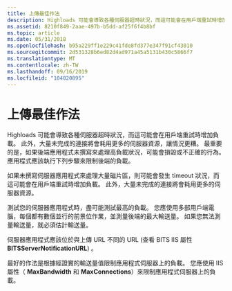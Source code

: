 ```yaml
---
title: 上傳最佳作法
description: Highloads 可能會導致各種伺服器超時狀況，而這可能會在用戶端重試時增加負載。
ms.assetid: 8210f849-2aae-497b-b5dd-af25f6f4b8bf
ms.topic: article
ms.date: 05/31/2018
ms.openlocfilehash: b95a229ff1e229c41fde8fd377e347f91cf43010
ms.sourcegitcommit: 2d531328b6ed82d4ad971a45a5131b430c5866f7
ms.translationtype: MT
ms.contentlocale: zh-TW
ms.lasthandoff: 09/16/2019
ms.locfileid: "104020895"
---
```

# <a name="upload-best-practices"></a>上傳最佳作法

Highloads 可能會導致各種伺服器超時狀況，而這可能會在用戶端重試時增加負載。 此外，大量未完成的連接將會耗用更多的伺服器資源，讓情況更糟。 最重要的是，如果後端應用程式未撰寫來處理高負載狀況，可能會損毀或不正確的行為。 應用程式應該執行下列步驟來限制後端的負載。

如果未撰寫伺服器應用程式來處理大量磁片區，則可能會發生 timeout 狀況，而這可能會在用戶端重試時增加負載。 此外，大量未完成的連接將會耗用更多的伺服器資源。

測試您的伺服器應用程式時，盡可能測試最高的負載。 您應使用多部用戶端電腦，每個都有數個並行的前景位作業，並測量後端的最大輸送量。 如果您無法測量輸送量，就必須估計輸送量。

伺服器應用程式應該位於與上傳 URL 不同的 URL (查看 BITS IIS 屬性 **BITSServerNotificationURL**) 。

最好的作法是根據經證實的輸送量值限制應用程式伺服器上的負載。 您應使用 IIS 屬性（ **MaxBandwidth** 和 **MaxConnections**）來限制應用程式伺服器上的負載。

 

 




